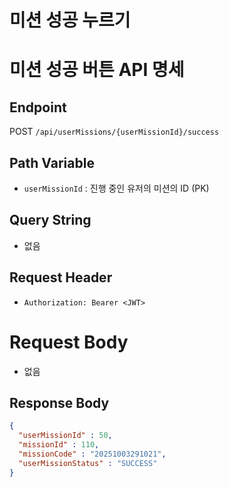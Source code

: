 # 미션 성공 누르기

# 미션 성공 버튼 API 명세

## Endpoint
POST `/api/userMissions/{userMissionId}/success`

## Path Variable
- `userMissionId` : 진행 중인 유저의 미션의 ID (PK)

## Query String
- 없음

## Request Header
- `Authorization: Bearer <JWT>`

# Request Body
- 없음

## Response Body

```json
{
  "userMissionId" : 50,
  "missionId" : 110,
  "missionCode" : "20251003291021",
  "userMissionStatus" : "SUCCESS"
}
```